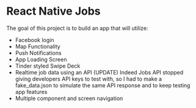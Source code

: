 # React Native Jobs
The goal of this project is to build an app that will utilize:
 - Facebook login
 - Map Functionality
 - Push Notifications
 - App Loading Screen
 - Tinder styled Swipe Deck
 - Realtime job data using an API (UPDATE) Indeed Jobs API stopped giving developers API keys to test with, so I had to make a fake_data.json to simulate the same API response and to keep testing app features
 - Multiple component and screen navigation